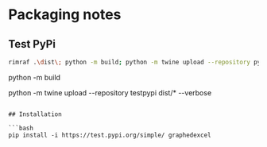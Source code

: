 # Packaging notes

## Test PyPi

```bash
rimraf .\dist\; python -m build; python -m twine upload --repository pypi dist/* --verbose
```

python -m build

python -m twine upload --repository testpypi dist/\* --verbose

````

## Installation

```bash
pip install -i https://test.pypi.org/simple/ graphedexcel
````
